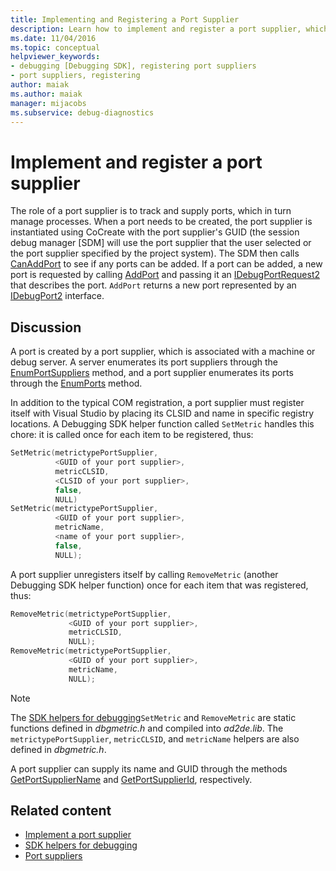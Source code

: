 ```yaml
---
title: Implementing and Registering a Port Supplier
description: Learn how to implement and register a port supplier, which tracks and supplies ports, which manage processes.
ms.date: 11/04/2016
ms.topic: conceptual
helpviewer_keywords:
- debugging [Debugging SDK], registering port suppliers
- port suppliers, registering
author: maiak
ms.author: maiak
manager: mijacobs
ms.subservice: debug-diagnostics
---
```

# Implement and register a port supplier

The role of a port supplier is to track and supply ports, which in turn manage processes. When a port needs to be created, the port supplier is instantiated using CoCreate with the port supplier's GUID (the session debug manager [SDM] will use the port supplier that the user selected or the port supplier specified by the project system). The SDM then calls [CanAddPort](../../extensibility/debugger/reference/idebugportsupplier2-canaddport.md) to see if any ports can be added. If a port can be added, a new port is requested by calling [AddPort](../../extensibility/debugger/reference/idebugportsupplier2-addport.md) and passing it an [IDebugPortRequest2](../../extensibility/debugger/reference/idebugportrequest2.md) that describes the port. `AddPort` returns a new port represented by an [IDebugPort2](../../extensibility/debugger/reference/idebugport2.md) interface.

## Discussion
 A port is created by a port supplier, which is associated with a machine or debug server. A server enumerates its port suppliers through the [EnumPortSuppliers](../../extensibility/debugger/reference/idebugcoreserver2-enumportsuppliers.md) method, and a port supplier enumerates its ports through the [EnumPorts](../../extensibility/debugger/reference/idebugportsupplier2-enumports.md) method.

 In addition to the typical COM registration, a port supplier must register itself with Visual Studio by placing its CLSID and name in specific registry locations. A Debugging SDK helper function called `SetMetric` handles this chore: it is called once for each item to be registered, thus:

```cpp
SetMetric(metrictypePortSupplier,
          <GUID of your port supplier>,
          metricCLSID,
          <CLSID of your port supplier>,
          false,
          NULL)
SetMetric(metrictypePortSupplier,
          <GUID of your port supplier>,
          metricName,
          <name of your port supplier>,
          false,
          NULL);
```

 A port supplier unregisters itself by calling `RemoveMetric` (another Debugging SDK helper function) once for each item that was registered, thus:

```cpp
RemoveMetric(metrictypePortSupplier,
             <GUID of your port supplier>,
             metricCLSID,
             NULL);
RemoveMetric(metrictypePortSupplier,
             <GUID of your port supplier>,
             metricName,
             NULL);
```

> [!NOTE]
> The [SDK helpers for debugging](../../extensibility/debugger/reference/sdk-helpers-for-debugging.md)`SetMetric` and `RemoveMetric` are static functions defined in *dbgmetric.h* and compiled into *ad2de.lib*. The `metrictypePortSupplier`, `metricCLSID`, and `metricName` helpers are also defined in *dbgmetric.h*.

 A port supplier can supply its name and GUID through the methods [GetPortSupplierName](../../extensibility/debugger/reference/idebugportsupplier2-getportsuppliername.md) and [GetPortSupplierId](../../extensibility/debugger/reference/idebugportsupplier2-getportsupplierid.md), respectively.

## Related content
- [Implement a port supplier](../../extensibility/debugger/implementing-a-port-supplier.md)
- [SDK helpers for debugging](../../extensibility/debugger/reference/sdk-helpers-for-debugging.md)
- [Port suppliers](../../extensibility/debugger/port-suppliers.md)
